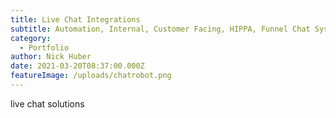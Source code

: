 ```yaml
---
title: Live Chat Integrations
subtitle: Automation, Internal, Customer Facing, HIPPA, Funnel Chat Systems.
category:
  - Portfolio
author: Nick Huber
date: 2021-03-20T08:37:00.000Z
featureImage: /uploads/chatrobot.png
---
```

live chat solutions